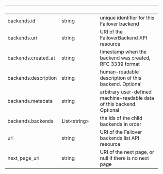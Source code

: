 
|&nbsp;|&nbsp;|&nbsp;|&nbsp;|
|---|---|---|---|
| backends.id | string | | unique identifier for this Failover backend |
| backends.uri | string | | URI of the FailoverBackend API resource |
| backends.created_at | string | | timestamp when the backend was created, RFC 3339 format |
| backends.description | string | | human-readable description of this backend. Optional |
| backends.metadata | string | | arbitrary user-defined machine-readable data of this backend. Optional |
| backends.backends | List&lt;string&gt; | | the ids of the child backends in order |
| uri | string | | URI of the Failover backends list API resource |
| next_page_uri | string | | URI of the next page, or null if there is no next page |